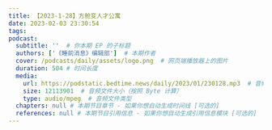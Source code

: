 ```yaml
---
title: 【2023-1-28】方舱变人才公寓
date: 2023-02-03 23:30:54
tags:
podcast:
  subtitle: ''  # 你本期 EP 的子标题
  authors: ['《睡前消息》编辑部']  # 本期作者
  cover: /podcasts/daily/assets/logo.png  # 网页端播放器上的图片
  duration: 504 # 时间长度
  media:
    url: https://podstatic.bedtime.news/daily/2023/01/230128.mp3  # 音频文件
    size: 12113901  # 音频文件大小（按照 Byte 计算）
    type: audio/mpeg  # 音频文件类型
  chapters: null # 本期节目章节 - 如果你想自动生成时间线 [可选的]
  references: null # 本期节目引用信息 - 如果你想自动生成引用信息模块 [可选的]
---
```


